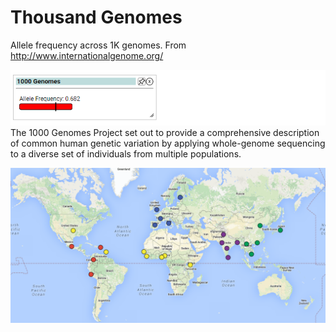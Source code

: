 # Thousand Genomes

Allele frequency across 1K genomes. From http://www.internationalgenome.org/

![Screenshot](thousandgenomes_screenshot_2.png)
<br />
The 1000 Genomes Project set out to provide a comprehensive description of common human genetic variation by applying whole-genome sequencing to a diverse set of individuals from multiple populations.

![Screenshot](thousandgenomes_screenshot_1.png)
<br />
